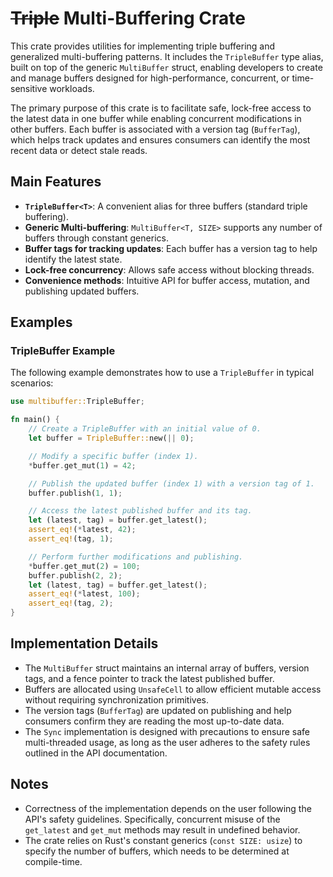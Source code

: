 # ~~Triple~~ Multi-Buffering Crate

This crate provides utilities for implementing triple buffering and generalized
multi-buffering patterns. It includes the `TripleBuffer` type alias, built on top of
the generic `MultiBuffer` struct, enabling developers to create and manage buffers
designed for high-performance, concurrent, or time-sensitive workloads.

The primary purpose of this crate is to facilitate safe, lock-free access to the latest
data in one buffer while enabling concurrent modifications in other buffers. Each buffer
is associated with a version tag (`BufferTag`), which helps track updates and ensures
consumers can identify the most recent data or detect stale reads.

## Main Features

- **`TripleBuffer<T>`**: A convenient alias for three buffers (standard triple buffering).
- **Generic Multi-buffering**: `MultiBuffer<T, SIZE>` supports any number of buffers
  through constant generics.
- **Buffer tags for tracking updates**: Each buffer has a version tag to help identify the latest state.
- **Lock-free concurrency**: Allows safe access without blocking threads.
- **Convenience methods**: Intuitive API for buffer access, mutation, and publishing updated buffers.

## Examples

### TripleBuffer Example

The following example demonstrates how to use a `TripleBuffer` in typical scenarios:

```rust
use multibuffer::TripleBuffer;

fn main() {
    // Create a TripleBuffer with an initial value of 0.
    let buffer = TripleBuffer::new(|| 0);

    // Modify a specific buffer (index 1).
    *buffer.get_mut(1) = 42;

    // Publish the updated buffer (index 1) with a version tag of 1.
    buffer.publish(1, 1);

    // Access the latest published buffer and its tag.
    let (latest, tag) = buffer.get_latest();
    assert_eq!(*latest, 42);
    assert_eq!(tag, 1);

    // Perform further modifications and publishing.
    *buffer.get_mut(2) = 100;
    buffer.publish(2, 2);
    let (latest, tag) = buffer.get_latest();
    assert_eq!(*latest, 100);
    assert_eq!(tag, 2);
}
```

## Implementation Details

- The `MultiBuffer` struct maintains an internal array of buffers, version tags, and
  a fence pointer to track the latest published buffer.
- Buffers are allocated using `UnsafeCell` to allow efficient mutable access without requiring
  synchronization primitives.
- The version tags (`BufferTag`) are updated on publishing and help consumers confirm
  they are reading the most up-to-date data.
- The `Sync` implementation is designed with precautions to ensure safe multi-threaded usage,
  as long as the user adheres to the safety rules outlined in the API documentation.

## Notes

- Correctness of the implementation depends on the user following the API's safety guidelines.
  Specifically, concurrent misuse of the `get_latest` and `get_mut` methods may result in
  undefined behavior.
- The crate relies on Rust's constant generics (`const SIZE: usize`) to specify the number of
  buffers, which needs to be determined at compile-time.
